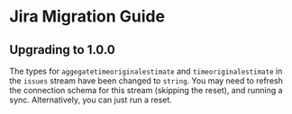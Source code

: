 # Jira Migration Guide

## Upgrading to 1.0.0
The types for `aggegatetimeoriginalestimate` and `timeoriginalestimate` in the `issues` stream have been changed to `string`. You may need to refresh the connection schema for this stream (skipping the reset), and running a sync. Alternatively, you can just run a reset.
